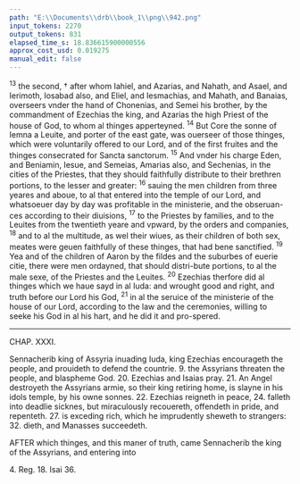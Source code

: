 ```yaml
---
path: "E:\\Documents\\drb\\book_1\\png\\942.png"
input_tokens: 2270
output_tokens: 831
elapsed_time_s: 18.836615900000556
approx_cost_usd: 0.019275
manual_edit: false
---
```

<sup>13</sup> the second, † after whom Iahiel, and Azarias, and Nahath, and Asael, and Ierimoth, Iosabad also, and Eliel, and Iesmachias, and Mahath, and Banaias, overseers vnder the hand of Chonenias, and Semei his brother, by the commandment of Ezechias the king, and Azarias the high Priest of the house of God, to whom al thinges apperteyned. <sup>14</sup> But Core the sonne of Iemna a Leuite, and porter of the east gate, was ouerseer of those thinges, which were voluntarily offered to our Lord, and of the first fruites and the thinges consecrated for Sancta sanctorum. <sup>15</sup> And vnder his charge Eden, and Beniamin, Iesue, and Semeias, Amarias also, and Sechenias, in the cities of the Priestes, that they should faithfully distribute to their brethren portions, to the lesser and greater: <sup>16</sup> sauing the men children from three yeares and aboue, to al that entered into the temple of our Lord, and whatsoeuer day by day was profitable in the ministerie, and the obseruan-ces according to their diuisions, <sup>17</sup> to the Priestes by families, and to the Leuites from the twentieth yeare and vpward, by the orders and companies, <sup>18</sup> and to al the multitude, as wel their wiues, as their children of both sex, meates were geuen faithfully of these thinges, that had bene sanctified. <sup>19</sup> Yea and of the children of Aaron by the fildes and the suburbes of euerie citie, there were men ordayned, that should distri-bute portions, to al the male sexe, of the Priestes and the Leuites. <sup>20</sup> Ezechias therfore did al thinges which we haue sayd in al Iuda: and wrought good and right, and truth before our Lord his God, <sup>21</sup> in al the seruice of the ministerie of the house of our Lord, according to the law and the ceremonies, willing to seeke his God in al his hart, and he did it and pro-spered.

<hr>

CHAP. XXXI.

Sennacherib king of Assyria inuading Iuda, king Ezechias encourageth the people, and prouideth to defend the countrie. 9. the Assyrians threaten the people, and blaspheme God. 20. Ezechias and Isaias pray. 21. An Angel destroyeth the Assyrians armie, so their king retiring home, is slayne in his idols temple, by his owne sonnes. 22. Ezechias reigneth in peace, 24. falleth into deadlie sicknes, but miraculously recouereth, offendeth in pride, and repenteth. 27. is exceding rich, which he imprudently sheweth to strangers: 32. dieth, and Manasses succeedeth.

AFTER which thinges, and this maner of truth, came Sennacherib the king of the Assyrians, and entering into

[^1]: Ezechias. 13

<aside>4. Reg. 18. Isai 36.</aside>
